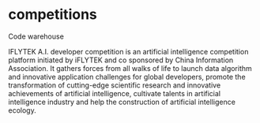 # competitions
Code warehouse

IFLYTEK A.I. developer competition is an artificial intelligence competition platform initiated by iFLYTEK and co sponsored by China Information Association. It gathers forces from all walks of life to launch data algorithm and innovative application challenges for global developers, promote the transformation of cutting-edge scientific research and innovative achievements of artificial intelligence, cultivate talents in artificial intelligence industry and help the construction of artificial intelligence ecology.
